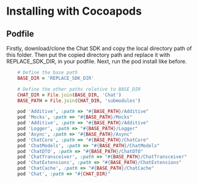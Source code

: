 # Installing with Cocoapods

## Podfile
Firstly, download/clone the Chat SDK and copy the local directory path of this folder.
Then put the copied directory path and replace it with REPLACE_SDK_DIR, in your podfile.
Next, run the pod install like before.

```ruby
    # Define the base path
    BASE_DIR = 'REPLACE_SDK_DIR'

    # Define the other paths relative to BASE_DIR
    CHAT_DIR = File.join(BASE_DIR, 'Chat')
    BASE_PATH = File.join(CHAT_DIR, 'submodules')

    pod 'Additive', :path => "#{BASE_PATH}/Additive"
    pod 'Mocks', :path => "#{BASE_PATH}/Mocks"
    pod 'Additive', :path => "#{BASE_PATH}/Additive"
    pod 'Logger', :path => "#{BASE_PATH}/Logger"
    pod 'Async', :path => "#{BASE_PATH}/Async"
    pod 'ChatCore', :path => "#{BASE_PATH}/ChatCore"
    pod 'ChatModels', :path => "#{BASE_PATH}/ChatModels"
    pod 'ChatDTO', :path => "#{BASE_PATH}/ChatDTO"
    pod 'ChatTransceiver', :path => "#{BASE_PATH}/ChatTransceiver"
    pod 'ChatExtensions', :path => "#{BASE_PATH}/ChatExtensions"
    pod 'ChatCache', :path => "#{BASE_PATH}/ChatCache"
    pod 'Chat', :path => "#{CHAT_DIR}"
```
